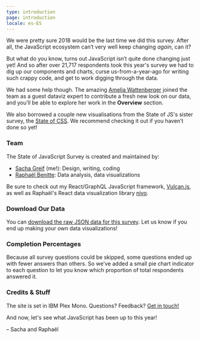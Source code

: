 ```yaml
---
type: introduction
page: introduction
locale: es-ES
---
```


<span class="first-letter">W</span>e were pretty sure 2018 would be the last time we did this survey. After all, the JavaScript ecosystem can’t very well keep changing *again*, can it?

But what do you know, turns out JavaScript isn’t quite done changing just yet! And so after over 21,717 respondents took this year's survey we had to dig up our components and charts, curse us-from-a-year-ago for writing such crappy code, and get to work digging through the data. 

We had some help though. The amazing [Amelia Wattenberger](http://wattenberger.com/) joined the team as a guest dataviz expert to contribute a fresh new look on our data, and you’ll be able to explore her work in the **Overview** section.

We also borrowed a couple new visualisations from the State of JS's sister survey, the [State of CSS](https://2019.stateofcss.com/). We recommend checking it out if you haven’t done so yet!

### Team

The State of JavaScript Survey is created and maintained by:

- [Sacha Greif](https://twitter.com/sachagreif) (me!): Design, writing, coding
- [Raphaël Benitte](https://twitter.com/benitteraphael): Data analysis, data visualizations

Be sure to check out my React/GraphQL JavaScript framework, [Vulcan.js](http://vulcanjs.org), as well as Raphaël's React data visualization library [nivo](https://nivo.rocks).

### Download Our Data

You can [download the raw JSON data for this survey](https://www.kaggle.com/sachag/state-of-js-2019). Let us know if you end up making your own data visualizations!

### Completion Percentages

Because all survey questions could be skipped, some questions ended up with fewer answers than others. So we've added a small pie chart indicator to each question to let you know which proportion of total respondents answered it.  

### Credits & Stuff

The site is set in IBM Plex Mono. Questions? Feedback? [Get in touch!](mailto:hello@stateofjs.com)

And now, let's see what JavaScript has been up to this year!

<span class="conclusion__byline">– Sacha and Raphaël</span>